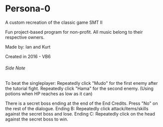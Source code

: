 # Persona-0
A custom recreation of the classic game SMT II 

Fun project-based program for non-profit. 
All music belong to their respective owners. 

Made by: Ian and Kurt

Created in 2016 - VB6

###### Side Note
To beat the singleplayer: Repeatedly click "Mudo" for the first enemy after the tutorial fight. Repeatedly click "Hama" for the second enemy. (Using potions when HP reaches as low as it can)

There is a secret boss ending at the end of the End Credits. Press "No" on the rest of the dialogue.
Ending B: Repeatedly click attack/items/skills against the secret boss and lose.
Ending C: Repeatedly click on the head against the secret boss to win.
